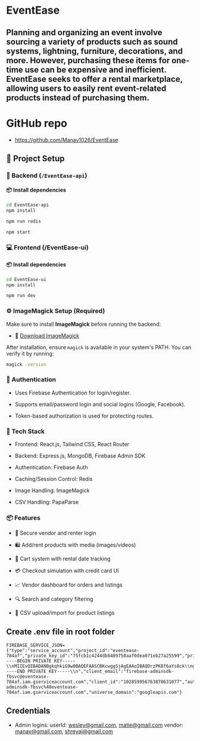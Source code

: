 # EventEase
Planning and organizing an event involve sourcing a variety of products such as sound systems, lightning, furniture, decorations, and more. However, purchasing these items for one-time use can be expensive and inefficient. EventEase seeks to offer a rental marketplace, allowing users to easily rent event-related products instead of purchasing them.
---

# GitHub repo

-   https://github.com/Manav1026/EventEase


## 🔧 Project Setup

### 📁 Backend (`/EventEase-api`)
#### 📦 Install dependencies
```bash
cd EventEase-api
npm install
```

```bash
npm run redis
```

```bash
npm start
```
### 💻 Frontend (/EventEase-ui)
#### 📦 Install dependencies

```bash
cd EventEase-ui
npm install
```

```bash
npm run dev
```

### ⚙️ ImageMagick Setup (Required)

Make sure to install **ImageMagick** before running the backend:

- 🔗 [Download ImageMagick](ImageMagick-7.1.1-47-Q16-HDRI-x64-dll.exe)

After installation, ensure `magick` is available in your system's PATH. You can verify it by running:

```bash
magick -version
```

### 🔑 Authentication
- Uses Firebase Authentication for login/register.

- Supports email/password login and social logins (Google, Facebook).

- Token-based authorization is used for protecting routes.

### 🧠 Tech Stack
- Frontend: React.js, Tailwind CSS, React Router

- Backend: Express.js, MongoDB, Firebase Admin SDK

- Authentication: Firebase Auth

- Caching/Session Control: Redis

- Image Handling: ImageMagick

- CSV Handling: PapaParse

### 📦 Features
- 🔐 Secure vendor and renter login

- 🛍️ Add/rent products with media (images/videos)

- 🛒 Cart system with rental date tracking

- 💳 Checkout simulation with credit card UI

- 📈 Vendor dashboard for orders and listings

- 🔍 Search and category filtering

- 📁 CSV upload/import for product listings

## Create .env file in root folder

```
FIREBASE_SERVICE_JSON={"type":"service_account","project_id":"eventease-784af","private_key_id":"75fcb1c4244db8489758aaf0dea071eb27a25599","private_key":"-----BEGIN PRIVATE KEY-----\\nMIIEvQIBADANBgkqhkiG9w0BAQEFAASCBKcwggSjAgEAAoIBAQDrzPK8f6aYs8ck\\nggkS9UfWf0sLYx3lA3KCrDuzRAYhtUNnMyIJA8MylxyKBWU5zi8wgnoiHhJVQsbD\\nVrGe4BJoZJGdwfLi7BlAOoMIYxmUsVcNf+8sA44ZdoN5rk1yGkIoR59tNLRylxVJ\\nkfjBGU5Vd+4uGPyKsHlHGGtNOaJ0dLk6B/J4YlcaNUsps1CeZpsjE7AFuQi0uRsC\\nnV9R+SAIHsc0FH9xxANaKWzEGHmsBhXN79hPqueElareF/mQdpTDAyJYYrZvB8JZ\\nFuGFHkKoMtukYGsbaWJ1kaUz3Hn50ZW5Syid7RYtz+ZNeyCYUzDm70OOX9ksHstE\\n4lic3YKTAgMBAAECggEAEnbWznDhJEBLne26yoEUx38/P/HaeOuMr3PPgZ7tgKfi\\nJ8txZQBQ7Ci4uOFpnEhWGffVms9SWIUlQvg1FL+aDBJNSWuoWnbqFpqeVm1K0axo\\nqIDLQzM3Ziy0EzaquikZOMXm/ipW3kmQsVVHWSON++kAvcZXcYAWdxKP8G5MwiPt\\nPVuvbiPo5WgStcFiGZ75PZaSLbqRIjaKDnqKEGAoeUq9hY154Xim+aWI7U51tcng\\nMfnoTVqwrzaku5DUbFg8hq2/4LdCcU3z81O6R1Hj67fDK2qov9qspUfhSzKz+hxk\\nocrq8R/kNpwJx5ruSmlbpm8kMMsF1IlGIhH+uFhB8QKBgQD6wlQm8Jubh09nu0gy\\ntHpb32LKQda4I4sPYI1I9NdnCcUKrF6KMP8WlyhUFgmRczRB3VsE+ZcEfOZhUmW/\\n/FgNeoV83+1FHgOygJbkLLyBuDfW0llyJ5ja6OXDtH4k1XOxERa9Og+ZHI/FeFQo\\nTwqV13Va3pR/6WLbpPiMwTdrgwKBgQDwupW3gIarrZZ9t3Ysa/O0F2C6UThZBnVg\\nHKZUZDAJ6tfe89xlwyQqbeRkdFKERhwQwbFjJAswNvvnkeucCLM9v8BbJODeqRnQ\\nxwgLflXvhBqifR2Jed3sbUrq+uQ5BDB2B0hUE0BiftOLB67pL/fQeO8/h+rgwt/a\\nVwicTyqPsQKBgB2hWNBBHiICmx9mweE78jlo7AN6RCT+DjCC+C7mv40tWlsogwNR\\nRtMkiV9mOzs0obgmr9qmo3GkUJSvZ9aHut/c2mknDKJeKZGuICZWIvAxFGgN8wPK\\nKgWz/3JgoYc4sbL6kfVKJw2wkkyDK26X6GhMTVGve1yh90x88eGv8xyBAoGBAOHX\\napZZcf6mQEV5VNif/ma6d/jUMfTzZjLhLfqGc7saI6P7TI374XYc2uSTbMbDr5jY\\n3r6QFh8JtpKuB0i/sMkBmEjp9D1wj9OapiWCRMUMPqCqmIddWaJxdpO1BV+oWn6g\\nnm6iEQlWysfoUWRbqDZg/rOvo99xc+m3NVDPxLJBAoGAZYv4P02eytjXzbv8+jxF\\n3HQ+eMVBiWEzc3qItQzpBBzpx5FVPzpnHYnszDdBheFVwDb4K1jCmz6STJG/xW/e\\nQmvW1Ei2uDLxN0NTS7DQoUPx05zDQK90/7RnemDit69eUvy9W61c5j8ykYMPakGu\\nuAB5/uldJMF15bCwjB2IIbk=\\n-----END PRIVATE KEY-----\\n","client_email":"firebase-adminsdk-fbsvc@eventease-784af.iam.gserviceaccount.com","client_id":"102859956763878631077","auth_uri":"https://accounts.google.com/o/oauth2/auth","token_uri":"https://oauth2.googleapis.com/token","auth_provider_x509_cert_url":"https://www.googleapis.com/oauth2/v1/certs","client_x509_cert_url":"https://www.googleapis.com/robot/v1/metadata/x509/firebase-adminsdk-fbsvc%40eventease-784af.iam.gserviceaccount.com","universe_domain":"googleapis.com"}

```

## Credentials

-   Admin logins:
    userId:  wesley@gmail.com, matie@gmail.com
    vendor: manav@gmail.com, shreyaj@gmail.com

